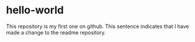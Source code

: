 # hello-world
This repository is my first one on github.
This sentence indicates that I have made a change to the readme repository.

